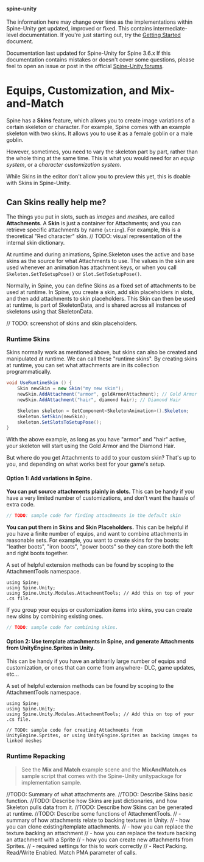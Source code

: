 #### spine-unity
The information here may change over time as the implementations within Spine-Unity get updated, improved or fixed.
This contains intermediate-level documentation. If you're just starting out, try the [Getting Started](/Getting-Started.md) document.

Documentation last updated for Spine-Unity for Spine 3.6.x
If this documentation contains mistakes or doesn't cover some questions, please feel to open an issue or post in the official [Spine-Unity forums](http://esotericsoftware.com/forum/viewforum.php?f=3). 

# Equips, Customization, and Mix-and-Match
Spine has a **Skins** feature, which allows you to create image variations of a certain skeleton or character.
For example, Spine comes with an example skeleton with two skins. It allows you to use it as a female goblin or a male goblin. 

However, sometimes, you need to vary the skeleton part by part, rather than the whole thing at the same time.
This is what you would need for an *equip system*, or a *character customization system*. 

While Skins in the editor don't allow you to preview this yet, this is doable with Skins in Spine-Unity.

## Can Skins really help me?
The things you put in slots, such as *images* and *meshes*, are called **Attachments**.
A **Skin** is just a container for Attachments; and you can retrieve specific attachments by name (`string`).
For example, this is a theoretical "Red character" skin.
// TODO: visual representation of the internal skin dictionary.

At runtime and during animations, Spine.Skeleton uses the active and base skins as the source for what Attachments to use.
The values in the skin are used whenever an animation has attachment keys, or when you call `Skeleton.SetToSetupPose()` or `Slot.SetToSetupPose()`.

Normally, in Spine, you can define Skins as a fixed set of attachments to be used at runtime.
In Spine, you create a skin, add skin placeholders in slots, and then add attachments to skin placeholders.
This Skin can then be used at runtime, is part of SkeletonData, and is shared across all instances of skeletons using that SkeletonData.

// TODO: screenshot of skins and skin placeholders.

### Runtime Skins
Skins normally work as mentioned above, but skins can also be created and manipulated at runtime. We can call these "runtime skins".
By creating skins at runtime, you can set what attachments are in its collection programmatically.
```csharp
void UseRuntimeSkin () {
	Skin newSkin = new Skin("my new skin");
	newSkin.AddAttachment("armor", goldArmorAttachment); // Gold Armor
	newSkin.AddAttachment("hair", diamond hair); // Diamond Hair

	Skeleton skeleton = GetComponent<SkeletonAnimation>().Skeleton;	
	skeleton.SetSkin(newSkin);
	skeleton.SetSlotsToSetupPose();
}
```
With the above example, as long as you have "armor" and "hair" active, your skeleton will start using the Gold Armor and the Diamond Hair.

But where do you get Attachments to add to your custom skin?
That's up to you, and depending on what works best for your game's setup.

#### Option 1: Add variations in Spine.
**You can put source attachments plainly in slots.**
This can be handy if you have a very limited number of customizations, and don't want the hassle of extra code.

```csharp
// TODO: sample code for finding attachments in the default skin
```

**You can put them in Skins and Skin Placeholders.**
This can be helpful if you have a finite number of equips, and want to combine attachments in reasonable sets.
For example, you want to create skins for the boots: "leather boots", "iron boots", "power boots" so they can store both the left and right boots together.

A set of helpful extension methods can be found by scoping to the AttachmentTools namespace.
```
using Spine;
using Spine.Unity;
using Spine.Unity.Modules.AttachmentTools; // Add this on top of your .cs file.
```

If you group your equips or customization items into skins, you can create new skins by combining existing ones. 
```csharp
// TODO: sample code for combining skins.
```


#### Option 2: Use template attachments in Spine, and generate Attachments from UnityEngine.Sprites in Unity.
This can be handy if you have an arbitrarily large number of equips and customization, or ones that can come from anywhere- DLC, game updates, etc...

A set of helpful extension methods can be found by scoping to the AttachmentTools namespace.
```
using Spine;
using Spine.Unity;
using Spine.Unity.Modules.AttachmentTools; // Add this on top of your .cs file.
```

```
// TODO: sample code for creating Attachments from UnityEngine.Sprites, or using UnityEngine.Sprites as backing images to linked meshes
```

### Runtime Repacking

> See the **Mix and Match** example scene and the **MixAndMatch.cs** sample script that comes with the Spine-Unity unitypackage for implementation sample.


//TODO: Summary of what attachments are.
//TODO: Describe Skins basic function.
//TODO: Describe how Skins are just dictionaries, and how Skeleton pulls data from it.
//TODO: Describe how Skins can be generated at runtime.
//TODO: Describe some functions of AttachmentTools.
// - summary of how attachments relate to backing textures in Unity.
// - how you can clone existing/template attachments.
// - how you can replace the texture backing an attachment
// - how you can replace the texture backing an attachment with a Sprite
// - how you can create new attachments from Sprites.
// - required settings for this to work correctly
//   - Rect Packing. Read/Write Enabled. Match PMA parameter of calls. 


 

